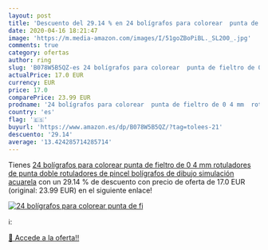 ```yaml
---
layout: post
title: 'Descuento del 29.14 % en 24 bolígrafos para colorear  punta de fi'
date: 2020-04-16 18:21:47
image: 'https://m.media-amazon.com/images/I/51goZBoPiBL._SL200_.jpg'
comments: true
category: ofertas
author: ring
slug: 'B078W5B5QZ-es 24 bolígrafos para colorear  punta de fieltro de 0 4 mm  rotuladores de punta doble  rotuladores de pincel  bolígrafos de dibujo simulación acuarela'
actualPrice: 17.0 EUR
currency: EUR
price: 17.0
comparePrice: 23.99 EUR
prodname: '24 bolígrafos para colorear  punta de fieltro de 0 4 mm  rotuladores de punta doble  rotuladores de pincel  bolígrafos de dibujo simulación acuarela'
country: 'es'
flag: '🇪🇸'
buyurl: 'https://www.amazon.es/dp/B078W5B5QZ/?tag=tolees-21'
descuento: '29.14'
average: '13.424285714285714'
---
```


Tienes [24 bolígrafos para colorear  punta de fieltro de 0 4 mm  rotuladores de punta doble  rotuladores de pincel  bolígrafos de dibujo simulación acuarela](https://www.amazon.es/dp/B078W5B5QZ/?tag=tolees-21) con un 29.14 % de descuento con precio de oferta de 17.0 EUR (original: 23.99 EUR) en el siguiente enlace!

[![24 bolígrafos para colorear  punta de fi](https://m.media-amazon.com/images/I/51goZBoPiBL._SL200_.jpg)](https://www.amazon.es/dp/B078W5B5QZ/?tag=tolees-21)

ℹ️:


[🛒 Accede a la oferta!!](https://www.amazon.es/dp/B078W5B5QZ/?tag=tolees-21)
